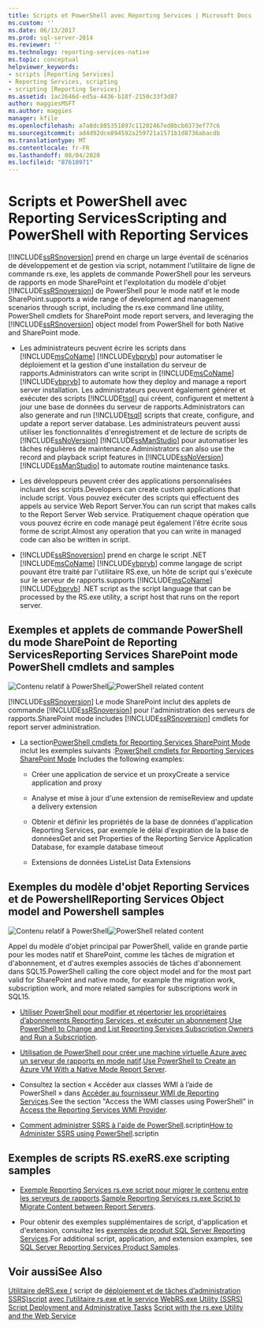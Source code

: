 ```yaml
---
title: Scripts et PowerShell avec Reporting Services | Microsoft Docs
ms.custom: ''
ms.date: 06/13/2017
ms.prod: sql-server-2014
ms.reviewer: ''
ms.technology: reporting-services-native
ms.topic: conceptual
helpviewer_keywords:
- scripts [Reporting Services]
- Reporting Services, scripting
- scripting [Reporting Services]
ms.assetid: 1ac2646d-ed5a-4436-b18f-2150c33f3d87
author: maggiesMSFT
ms.author: maggies
manager: kfile
ms.openlocfilehash: a7a8dc805351897c11202467ed8bcb0373ef77c6
ms.sourcegitcommit: ad4d92dce894592a259721a1571b1d8736abacdb
ms.translationtype: MT
ms.contentlocale: fr-FR
ms.lasthandoff: 08/04/2020
ms.locfileid: "87610971"
---
```

# <a name="scripting-and-powershell-with-reporting-services"></a><span data-ttu-id="572f3-102">Scripts et PowerShell avec Reporting Services</span><span class="sxs-lookup"><span data-stu-id="572f3-102">Scripting and PowerShell with Reporting Services</span></span>
  [!INCLUDE[ssRSnoversion](../../../includes/ssrsnoversion-md.md)] <span data-ttu-id="572f3-103">prend en charge un large éventail de scénarios de développement et de gestion via script, notamment l'utilitaire de ligne de commande rs.exe, les applets de commande PowerShell pour les serveurs de rapports en mode SharePoint et l'exploitation du modèle d'objet [!INCLUDE[ssRSnoversion](../../../includes/ssrsnoversion-md.md)] de PowerShell pour le mode natif et le mode SharePoint.</span><span class="sxs-lookup"><span data-stu-id="572f3-103">supports a wide range of development and management scenarios through script, including the rs.exe command line utility, PowerShell cmdlets for SharePoint mode report servers, and leveraging the [!INCLUDE[ssRSnoversion](../../../includes/ssrsnoversion-md.md)] object model from PowerShell for both Native and SharePoint mode.</span></span>

-   <span data-ttu-id="572f3-104">Les administrateurs peuvent écrire les scripts dans [!INCLUDE[msCoName](../../../includes/msconame-md.md)] [!INCLUDE[vbprvb](../../../includes/vbprvb-md.md)] pour automatiser le déploiement et la gestion d'une installation du serveur de rapports.</span><span class="sxs-lookup"><span data-stu-id="572f3-104">Administrators can write script in [!INCLUDE[msCoName](../../../includes/msconame-md.md)] [!INCLUDE[vbprvb](../../../includes/vbprvb-md.md)] to automate how they deploy and manage a report server installation.</span></span> <span data-ttu-id="572f3-105">Les administrateurs peuvent également générer et exécuter des scripts [!INCLUDE[tsql](../../includes/tsql-md.md)] qui créent, configurent et mettent à jour une base de données du serveur de rapports.</span><span class="sxs-lookup"><span data-stu-id="572f3-105">Administrators can also generate and run [!INCLUDE[tsql](../../includes/tsql-md.md)] scripts that create, configure, and update a report server database.</span></span> <span data-ttu-id="572f3-106">Les administrateurs peuvent aussi utiliser les fonctionnalités d'enregistrement et de lecture de scripts de [!INCLUDE[ssNoVersion](../../includes/ssnoversion-md.md)] [!INCLUDE[ssManStudio](../../includes/ssmanstudio-md.md)] pour automatiser les tâches régulières de maintenance.</span><span class="sxs-lookup"><span data-stu-id="572f3-106">Administrators can also use the record and playback script features in [!INCLUDE[ssNoVersion](../../includes/ssnoversion-md.md)] [!INCLUDE[ssManStudio](../../includes/ssmanstudio-md.md)] to automate routine maintenance tasks.</span></span>

-   <span data-ttu-id="572f3-107">Les développeurs peuvent créer des applications personnalisées incluant des scripts.</span><span class="sxs-lookup"><span data-stu-id="572f3-107">Developers can create custom applications that include script.</span></span> <span data-ttu-id="572f3-108">Vous pouvez exécuter des scripts qui effectuent des appels au service Web Report Server.</span><span class="sxs-lookup"><span data-stu-id="572f3-108">You can run script that makes calls to the Report Server Web service.</span></span> <span data-ttu-id="572f3-109">Pratiquement chaque opération que vous pouvez écrire en code managé peut également l'être écrite sous forme de script.</span><span class="sxs-lookup"><span data-stu-id="572f3-109">Almost any operation that you can write in managed code can also be written in script.</span></span>

-   [!INCLUDE[ssRSnoversion](../../../includes/ssrsnoversion-md.md)] <span data-ttu-id="572f3-110">prend en charge le script .NET [!INCLUDE[msCoName](../../../includes/msconame-md.md)] [!INCLUDE[vbprvb](../../../includes/vbprvb-md.md)] comme langage de script pouvant être traité par l'utilitaire RS.exe, un hôte de script qui s'exécute sur le serveur de rapports.</span><span class="sxs-lookup"><span data-stu-id="572f3-110">supports [!INCLUDE[msCoName](../../../includes/msconame-md.md)] [!INCLUDE[vbprvb](../../../includes/vbprvb-md.md)] .NET script as the script language that can be processed by the RS.exe utility, a script host that runs on the report server.</span></span>

## <a name="reporting-services-sharepoint-mode-powershell-cmdlets-and-samples"></a><span data-ttu-id="572f3-111">Exemples et applets de commande PowerShell du mode SharePoint de Reporting Services</span><span class="sxs-lookup"><span data-stu-id="572f3-111">Reporting Services SharePoint mode PowerShell cmdlets and samples</span></span>
 <span data-ttu-id="572f3-112">![Contenu relatif à PowerShell](../media/rs-powershellicon.jpg "Contenu relatif à PowerShell")</span><span class="sxs-lookup"><span data-stu-id="572f3-112">![PowerShell related content](../media/rs-powershellicon.jpg "PowerShell related content")</span></span>

 [!INCLUDE[ssRSnoversion](../../../includes/ssrsnoversion-md.md)] <span data-ttu-id="572f3-113">Le mode SharePoint inclut des applets de commande [!INCLUDE[ssRSnoversion](../../../includes/ssrsnoversion-md.md)] pour l'administration des serveurs de rapports.</span><span class="sxs-lookup"><span data-stu-id="572f3-113">SharePoint mode includes [!INCLUDE[ssRSnoversion](../../../includes/ssrsnoversion-md.md)] cmdlets for report server administration.</span></span>

-   <span data-ttu-id="572f3-114">La section[PowerShell cmdlets for Reporting Services SharePoint Mode](../powershell-cmdlets-for-reporting-services-sharepoint-mode.md) inclut les exemples suivants :</span><span class="sxs-lookup"><span data-stu-id="572f3-114">[PowerShell cmdlets for Reporting Services SharePoint Mode](../powershell-cmdlets-for-reporting-services-sharepoint-mode.md) Includes the following examples:</span></span>

    -   <span data-ttu-id="572f3-115">Créer une application de service et un proxy</span><span class="sxs-lookup"><span data-stu-id="572f3-115">Create a service application and proxy</span></span>

    -   <span data-ttu-id="572f3-116">Analyse et mise à jour d'une extension de remise</span><span class="sxs-lookup"><span data-stu-id="572f3-116">Review and update a delivery extension</span></span>

    -   <span data-ttu-id="572f3-117">Obtenir et définir les propriétés de la base de données d'application Reporting Services, par exemple le délai d'expiration de la base de données</span><span class="sxs-lookup"><span data-stu-id="572f3-117">Get and set Properties of the Reporting Service Application Database, for example database timeout</span></span>

    -   <span data-ttu-id="572f3-118">Extensions de données Liste</span><span class="sxs-lookup"><span data-stu-id="572f3-118">List Data Extensions</span></span>

## <a name="reporting-services-object-model-and-powershell-samples"></a><span data-ttu-id="572f3-119">Exemples du modèle d'objet Reporting Services et de Powershell</span><span class="sxs-lookup"><span data-stu-id="572f3-119">Reporting Services Object model and Powershell samples</span></span>
 <span data-ttu-id="572f3-120">![Contenu relatif à PowerShell](../media/rs-powershellicon.jpg "Contenu relatif à PowerShell")</span><span class="sxs-lookup"><span data-stu-id="572f3-120">![PowerShell related content](../media/rs-powershellicon.jpg "PowerShell related content")</span></span>

 <span data-ttu-id="572f3-121">Appel du modèle d'objet principal par PowerShell, valide en grande partie pour les modes natif et SharePoint, comme les tâches de migration et d'abonnement, et d'autres exemples associés de tâches d'abonnement dans SQL15.</span><span class="sxs-lookup"><span data-stu-id="572f3-121">PowerShell calling the core object model and for the most part valid for SharePoint and native mode, for example the migration work, subscription work, and more related samples for subscriptions work in SQL15.</span></span>

-   <span data-ttu-id="572f3-122">[Utiliser PowerShell pour modifier et répertorier les propriétaires d’abonnements Reporting Services, et exécuter un abonnement](../subscriptions/manage-subscription-owners-and-run-subscription-powershell.md).</span><span class="sxs-lookup"><span data-stu-id="572f3-122">[Use PowerShell to Change and List Reporting Services Subscription Owners and Run a Subscription](../subscriptions/manage-subscription-owners-and-run-subscription-powershell.md).</span></span>

-   <span data-ttu-id="572f3-123">[Utilisation de PowerShell pour créer une machine virtuelle Azure avec un serveur de rapports en mode natif](https://msdn.microsoft.com/library/azure/dn449661.aspx).</span><span class="sxs-lookup"><span data-stu-id="572f3-123">[Use PowerShell to Create an Azure VM With a Native Mode Report Server](https://msdn.microsoft.com/library/azure/dn449661.aspx).</span></span>

-   <span data-ttu-id="572f3-124">Consultez la section « Accéder aux classes WMI à l’aide de PowerShell » dans [Accéder au fournisseur WMI de Reporting Services](access-the-reporting-services-wmi-provider.md).</span><span class="sxs-lookup"><span data-stu-id="572f3-124">See the section "Access the WMI classes using PowerShell" in [Access the Reporting Services WMI Provider](access-the-reporting-services-wmi-provider.md).</span></span>

-   <span data-ttu-id="572f3-125">[Comment administrer SSRS à l'aide de PowerShell](https://www.sqlshack.com/how-to-administer-sql-server-reporting-services-ssrs-subscriptions-using-powershell/).scriptin</span><span class="sxs-lookup"><span data-stu-id="572f3-125">[How to Administer SSRS using PowerShell](https://www.sqlshack.com/how-to-administer-sql-server-reporting-services-ssrs-subscriptions-using-powershell/).scriptin</span></span>

## <a name="rsexe-scripting-samples"></a><span data-ttu-id="572f3-126">Exemples de scripts RS.exe</span><span class="sxs-lookup"><span data-stu-id="572f3-126">RS.exe scripting samples</span></span>

-   <span data-ttu-id="572f3-127">[Exemple Reporting Services rs.exe script pour migrer le contenu entre les serveurs de rapports](sample-reporting-services-rs-exe-script-to-copy-content-between-report-servers.md).</span><span class="sxs-lookup"><span data-stu-id="572f3-127">[Sample Reporting Services rs.exe Script to Migrate Content between Report Servers](sample-reporting-services-rs-exe-script-to-copy-content-between-report-servers.md).</span></span>

-   <span data-ttu-id="572f3-128">Pour obtenir des exemples supplémentaires de script, d'application et d'extension, consultez les [exemples de produit SQL Server Reporting Services](https://go.microsoft.com/fwlink/?LinkId=177889).</span><span class="sxs-lookup"><span data-stu-id="572f3-128">For additional script, application, and extension examples, see [SQL Server Reporting Services Product Samples](https://go.microsoft.com/fwlink/?LinkId=177889).</span></span>

## <a name="see-also"></a><span data-ttu-id="572f3-129">Voir aussi</span><span class="sxs-lookup"><span data-stu-id="572f3-129">See Also</span></span>
 <span data-ttu-id="572f3-130">[Utilitaire deRS.exe &#40;](rs-exe-utility-ssrs.md) script de [déploiement et de tâches d’administration SSRS&#41;script](script-deployment-and-administrative-tasks.md) [avec l’utilitaire rs.exe et le service Web](script-with-the-rs-exe-utility-and-the-web-service.md)</span><span class="sxs-lookup"><span data-stu-id="572f3-130">[RS.exe Utility &#40;SSRS&#41;](rs-exe-utility-ssrs.md) [Script Deployment and Administrative Tasks](script-deployment-and-administrative-tasks.md) [Script with the rs.exe Utility and the Web Service](script-with-the-rs-exe-utility-and-the-web-service.md)</span></span>


